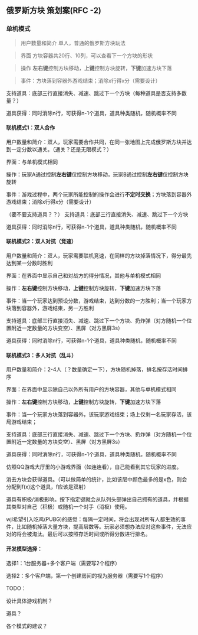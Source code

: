 ## 俄罗斯方块 策划案(RFC -2)

### 单机模式

> 用户数量和简介
  单人，普通的俄罗斯方块玩法

> 界面
  方块容器共20行、10列，可以查看下一个方块的形状

> 操作
  **左右键**控制方块移动，**上键**控制方块旋转，**下键**加速方块下落

> 事件：方块落到容器外游戏结束；消除x行得x分（需要设计）

支持道具：底部三行直接消失、减速、跳过下一个方块（每种道具是否支持多数量？）

道具获得：同时消除n行，可获得n-1个道具，道具种类随机，随机概率不同


#### 联机模式1：双人合作

用户数量和简介：双人，玩家需要合作共同，在同一张地图上完成俄罗斯方块并达到一定分数以通关。（通关？还是无限模式？）

界面：与单机模式相同

操作：玩家A通过控制**左右键**仅控制方块移动，玩家B通过控制**左右键**仅控制方块旋转

事件：游戏过程中，两个玩家所能控制的操作会进行**不定时交换**；方块落到容器外游戏结束；消除x行得x分（需要设计）

（要不要支持道具？？）
支持道具：底部三行直接消失、减速、跳过下一个方块

道具获得：同时消除n行，可获得n-1个道具，道具种类随机，随机概率不同


#### 联机模式2：双人对抗（竞速）

用户数量和简介：双人，玩家需要联机竞速，在同样的方块掉落情况下，得分最先达到某一分数时胜利

界面：在界面中显示自己和对战方的得分情况，其他与单机模式相同

操作：**左右键**控制方块移动，**上键**控制方块旋转，**下键**加速方块下落

事件：当一个玩家达到预设分数，游戏结束，达到分数的一方胜利；当一个玩家方块落到容器外，游戏结束，另一方胜利

支持道具：底部三行直接消失、减速、跳过下一个方块、扔炸弹（对方随机一个位置附近一定数量的方块变空）、黑屏（对方黑屏3s）

道具获得：同时消除n行，可获得n-1个道具，道具种类随机，随机概率不同


#### 联机模式3：多人对抗（乱斗）

用户数量和简介：2-4人（？数量确定一下），方块随机掉落，排名按存活时间排序

界面：在界面中显示除自己以外所有用户的方块容器，其他与单机模式相同

操作：**左右键**控制方块移动，**上键**控制方块旋转，**下键**加速方块下落

事件：当一个玩家方块落到容器外，该玩家游戏结束；场上仅剩一名玩家存活，该局游戏结束；

支持道具：底部三行直接消失、减速、跳过下一个方块、扔炸弹（对方随机一个位置附近一定数量的方块变空）、黑屏（对方黑屏3s）

道具获得：同时消除n行，可获得n-1个道具，道具种类随机，随机概率不同


仿照QQ游戏大厅里的小游戏界面（如连连看），自己能看到其它玩家的进度。

消去方块会获得道具。（可以做简单的统计，比如该层中颜色最多的是x色，则会分配到f(x)这个道具，f应该是双射）

道具有积极/消极影响。按下指定键就会从队列头部弹出自己拥有的道具，并根据其类型对自己（积极）或随机一个对手（消极）使用。

wjl希望引入吃鸡(PUBG)的感觉：每隔一定时间，将会出现对所有人都生效的事件，比如随机掉落大量方块，提高层数等。玩家必须想办法应对这些事件，无法应对的将会被淘汰。最后可以按照存活时间或所得分数进行排名。



#### 开发模型选择：

选择1：1台服务器+多个客户端（需要写2个程序）

选择2：多个客户端，第一个创建房间的视为服务器（需要写1个程序）



TODO：

设计具体游戏机制？

道具？

各个模式的建议？
